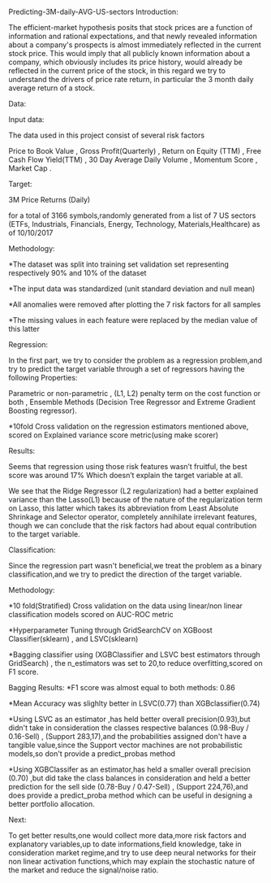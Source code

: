 Predicting-3M-daily-AVG-US-sectors
Introduction:

The efficient-market hypothesis posits that stock prices are a function of information and rational expectations, and that newly revealed information about a company's prospects is almost immediately reflected in the current stock price. This would imply that all publicly known information about a company, which obviously includes its price history, would already be reflected in the current price of the stock, in this regard we try to understand the drivers of price rate return, in particular the 3 month daily average return of a stock.

Data:

Input data:

The data used in this project consist of several risk factors

Price to Book Value , Gross Profit(Quarterly) , Return on Equity (TTM) , Free Cash Flow Yield(TTM) , 30 Day Average Daily Volume , Momentum Score , Market Cap .

Target:

3M Price Returns (Daily)

for a total of 3166 symbols,randomly generated from a list of 7 US sectors (ETFs, Industrials, Financials, Energy, Technology, Materials,Healthcare) as of 10/10/2017

Methodology:

*The dataset was split into training set validation set representing respectively 90% and 10% of the dataset

*The input data was standardized (unit standard deviation and null mean)

*All anomalies were removed after plotting the 7 risk factors for all samples

*The missing values in each feature were replaced by the median value of this latter

Regression:

In the first part, we try to consider the problem as a regression problem,and try to predict the target variable through a set of regressors having the following Properties:

Parametric or non-parametric , (L1, L2) penalty term on the cost function or both , Ensemble Methods (Decision Tree Regressor and Extreme Gradient Boosting regressor).

*10fold Cross validation on the regression estimators mentioned above, scored on Explained variance score metric(using make scorer)

Results:

Seems that regression using those risk features wasn’t fruitful, the best score was around 17% Which doesn’t explain the target variable at all.

We see that the Ridge Regressor (L2 regularization) had a better explained variance than the Lasso(L1) because of the nature of the regularization term on Lasso, this latter which takes its abbreviation from Least Absolute Shrinkage and Selector operator, completely annihilate irrelevant features, though we can conclude that the risk factors had about equal contribution to the target variable.

Classification:

Since the regression part wasn't beneficial,we treat the problem as a binary classification,and we try to predict the direction of the target variable.

Methodology:

*10 fold(Stratified) Cross validation on the data using linear/non linear classification models scored on AUC-ROC metric

*Hyperparameter Tuning through GridSearchCV on XGBoost Classifier(sklearn) , and LSVC(sklearn)

*Bagging classifier using (XGBClassifier and LSVC best estimators through GridSearch) , the n_estimators was set to 20,to reduce overfitting,scored on F1 score.

Bagging Results: *F1 score was almost equal to both methods: 0.86

*Mean Accuracy was slighlty better in LSVC(0.77) than XGBclassifier(0.74)

*Using LSVC as an estimator ,has held better overall precision(0.93),but didn't take in consideration the classes respective balances (0.98-Buy / 0.16-Sell) , (Support 283,17),and the probabilities assigned don't have a tangible value,since the Support vector machines are not probabilistic models,so don't provide a predict_probas method

*Using XGBClassifer as an estimator,has held a smaller overall precision (0.70) ,but did take the class balances in consideration and held a better prediction for the sell side (0.78-Buy / 0.47-Sell) , (Support 224,76),and does provide a predict_proba method which can be useful in designing a better portfolio allocation.

Next:

To get better results,one would collect more data,more risk factors and explanatory variables,up to date informations,field knowledge, take in consideration market regime,and try to use deep neural networks for their non linear activation functions,which may explain the stochastic nature of the market and reduce the signal/noise ratio.
